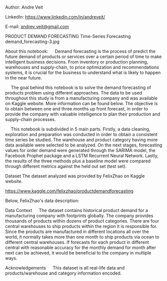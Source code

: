 Author: Andre Veit

LinkedIn: https://www.linkedin.com/in/andreveit/

E-mail: andrev.veit@gmail.com

PRODUCT DEMAND FORECASTING
Time-Series Forecasting
demand_forecasting-3.jpg

About this notebook:
  Demand forecasting is the process of predict the future demand of products or services over a certain period of time to make intelligent business decisions. From inventory or production planning, warehouses and supply-chain, to price optimization and recommendations systems, it is crucial for the business to understand what is likely to happen in the near future.

  The goal behind this notebook is to solve the demand forecasting of products problem using different approaches. The data to be used throughout this study is from a manufacturing company and was available on Kaggle website. More information can be found below. The objective is to obtain between one and three months up front forecast, in order to provide the company with valuable intelligence to plan their production and supply-chain processes.

  This notebook is subdivided in 5 main parts. Firstly, a data cleaning, exploration and preparation was conducted in order to obtain a consistent time series be studied. The warehouse and product category having more data available were selected to be analyzed. On the next stages, forecasting values for order demand were generated through the SARIMA model, the Facebook Prophet package and a LSTM Recurrent Neural Network. Lastly, the results of the three methods plus a baseline model were compared through different metrics against the held out set (test set).

Dataset
The dataset analyzed was provided by FelixZhao on Kaggle website.

https://www.kaggle.com/felixzhao/productdemandforecasting

Below, FelixZhao's data description:

Data Context
  The dataset contains historical product demand for a manufacturing company with footprints globally. The company provides thousands of products within dozens of product categories. There are four central warehouses to ship products within the region it is responsible for. Since the products are manufactured in different locations all over the world, it normally takes more than one month to ship products via ocean to different central warehouses. If forecasts for each product in different central with reasonable accuracy for the monthly demand for month after next can be achieved, it would be beneficial to the company in multiple ways.

Acknowledgements
  This dataset is all real-life data and products/warehouse and category information encoded.
